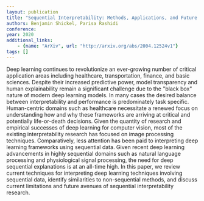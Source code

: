 ```yaml
---
layout: publication
title: "Sequential Interpretability: Methods, Applications, and Future Direction for Understanding Deep Learning Models in the Context of Sequential Data"
authors: Benjamin Shickel, Parisa Rashidi
conference: 
year: 2020
additional_links: 
    - {name: "ArXiv", url: "http://arxiv.org/abs/2004.12524v1"}
tags: []
---
```

Deep learning continues to revolutionize an ever-growing number of critical
application areas including healthcare, transportation, finance, and basic
sciences. Despite their increased predictive power, model transparency and
human explainability remain a significant challenge due to the "black box"
nature of modern deep learning models. In many cases the desired balance
between interpretability and performance is predominately task specific.
Human-centric domains such as healthcare necessitate a renewed focus on
understanding how and why these frameworks are arriving at critical and
potentially life-or-death decisions. Given the quantity of research and
empirical successes of deep learning for computer vision, most of the existing
interpretability research has focused on image processing techniques.
Comparatively, less attention has been paid to interpreting deep learning
frameworks using sequential data. Given recent deep learning advancements in
highly sequential domains such as natural language processing and physiological
signal processing, the need for deep sequential explanations is at an all-time
high. In this paper, we review current techniques for interpreting deep
learning techniques involving sequential data, identify similarities to
non-sequential methods, and discuss current limitations and future avenues of
sequential interpretability research.